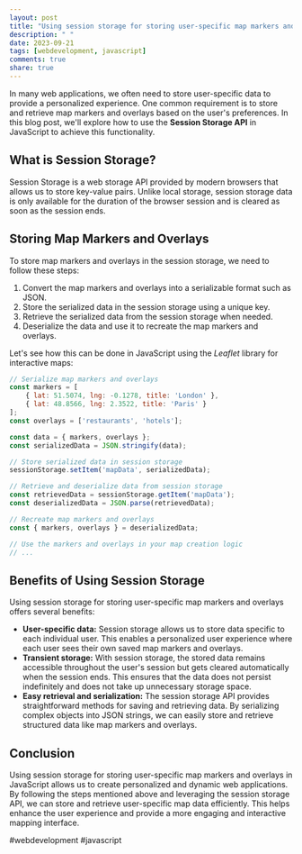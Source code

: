 ```yaml
---
layout: post
title: "Using session storage for storing user-specific map markers and overlays in JavaScript"
description: " "
date: 2023-09-21
tags: [webdevelopment, javascript]
comments: true
share: true
---
```


In many web applications, we often need to store user-specific data to provide a personalized experience. One common requirement is to store and retrieve map markers and overlays based on the user's preferences. In this blog post, we'll explore how to use the **Session Storage API** in JavaScript to achieve this functionality.

## What is Session Storage?

Session Storage is a web storage API provided by modern browsers that allows us to store key-value pairs. Unlike local storage, session storage data is only available for the duration of the browser session and is cleared as soon as the session ends.

## Storing Map Markers and Overlays

To store map markers and overlays in the session storage, we need to follow these steps:

1. Convert the map markers and overlays into a serializable format such as JSON.
2. Store the serialized data in the session storage using a unique key.
3. Retrieve the serialized data from the session storage when needed.
4. Deserialize the data and use it to recreate the map markers and overlays.

Let's see how this can be done in JavaScript using the *Leaflet* library for interactive maps:

```javascript
// Serialize map markers and overlays
const markers = [
    { lat: 51.5074, lng: -0.1278, title: 'London' },
    { lat: 48.8566, lng: 2.3522, title: 'Paris' }
];
const overlays = ['restaurants', 'hotels'];

const data = { markers, overlays };
const serializedData = JSON.stringify(data);

// Store serialized data in session storage
sessionStorage.setItem('mapData', serializedData);

// Retrieve and deserialize data from session storage
const retrievedData = sessionStorage.getItem('mapData');
const deserializedData = JSON.parse(retrievedData);

// Recreate map markers and overlays
const { markers, overlays } = deserializedData;

// Use the markers and overlays in your map creation logic
// ...
```

## Benefits of Using Session Storage

Using session storage for storing user-specific map markers and overlays offers several benefits:

- **User-specific data:** Session storage allows us to store data specific to each individual user. This enables a personalized user experience where each user sees their own saved map markers and overlays.
- **Transient storage:** With session storage, the stored data remains accessible throughout the user's session but gets cleared automatically when the session ends. This ensures that the data does not persist indefinitely and does not take up unnecessary storage space.
- **Easy retrieval and serialization:** The session storage API provides straightforward methods for saving and retrieving data. By serializing complex objects into JSON strings, we can easily store and retrieve structured data like map markers and overlays.

## Conclusion

Using session storage for storing user-specific map markers and overlays in JavaScript allows us to create personalized and dynamic web applications. By following the steps mentioned above and leveraging the session storage API, we can store and retrieve user-specific map data efficiently. This helps enhance the user experience and provide a more engaging and interactive mapping interface.

#webdevelopment #javascript